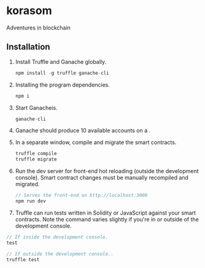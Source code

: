 # korasom
Adventures in blockchain

## Installation

1. Install Truffle and Ganache globally.
    ```javascript
    npm install -g truffle ganache-cli
    ```

2. Installing the program dependencies.
    ```javascript
    npm i
    ```

3. Start Ganacheis.
    ```javascript
    ganache-cli
    ```
    
4. Ganache should produce 10 available accounts on a .    

4. In a separate window, compile and migrate the smart contracts.
    ```javascript
    truffle compile
    truffle migrate
    ```

5. Run the dev server for front-end hot reloading (outside the development console). Smart contract changes must be manually recompiled and migrated.
    ```javascript
    // Serves the front-end on http://localhost:3000
    npm run dev
    ```

6. Truffle can run tests written in Solidity or JavaScript against your smart contracts. Note the command varies slightly if you're in or outside of the development console.
  ```javascript
  // If inside the development console.
  test

  // If outside the development console..
  truffle test
  ```

